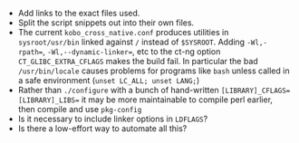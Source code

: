 
 - Add links to the exact files used.
 - Split the script snippets out into their own files.
 - The current `kobo_cross_native.conf` produces utilities in `sysroot/usr/bin` linked against `/` instead of `$SYSROOT`.
 Adding `-Wl,-rpath=`, `-Wl,--dynamic-linker=`, etc to the ct-ng option `CT_GLIBC_EXTRA_CFLAGS` makes the build fail.
 In particular the bad `/usr/bin/locale` causes problems for programs like `bash` unless called in a safe environment (`unset LC_ALL; unset LANG;`)
 - Rather than `./configure` with a bunch of hand-written `[LIBRARY]_CFLAGS= [LIBRARY]_LIBS=` it may be more maintainable to compile perl earlier, then compile and use `pkg-config`
 - Is it necessary to include linker options in `LDFLAGS`?
 - Is there a low-effort way to automate all this?
 